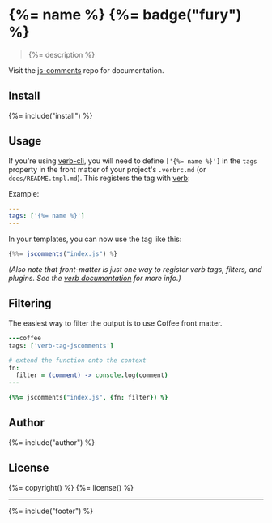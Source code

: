 # {%= name %} {%= badge("fury") %}

> {%= description %}

Visit the [js-comments](https://github.com/jonschlinkert/js-comments) repo for documentation.

## Install
{%= include("install") %}

## Usage

If you're using [verb-cli][verb-cli], you will need to define `['{%= name %}']` in the `tags` property in the front matter of your project's `.verbrc.md` (or `docs/README.tmpl.md`). This registers the tag with [verb][verb]:

Example:

```yaml
---
tags: ['{%= name %}']
---
```

In your templates, you can now use the tag like this:

```js
{%%= jscomments("index.js") %}
```

_(Also note that front-matter is just one way to register verb tags, filters, and plugins. See the [verb documentation][docs] for more info.)_


## Filtering

The easiest way to filter the output is to use Coffee front matter.

```coffee
---coffee
tags: ['verb-tag-jscomments']

# extend the function onto the context
fn:
  filter = (comment) -> console.log(comment)
---

{%%= jscomments("index.js", {fn: filter}) %}
```

## Author
{%= include("author") %}

## License
{%= copyright() %}
{%= license() %}

***

{%= include("footer") %}

[verb]: https://github.com/assemble/verb
[docs]: https://github.com/assemble/verb/blob/master/DOCS.md#tags
[verb-cli]: https://github.com/assemble/verb-cli